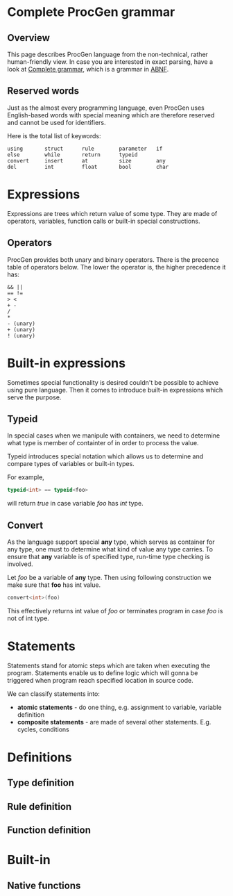 # Complete ProcGen grammar
## Overview
This page describes ProcGen language from the non-technical, rather human-friendly view.
In case you are interested in exact parsing, have a look at [Complete grammar](COMPLETEGRAMMAR.md), which is a grammar in [ABNF](https://en.wikipedia.org/wiki/Augmented_Backus%E2%80%93Naur_form).

## Reserved words
Just as the almost every programming language, even ProcGen uses English-based words with special meaning which are therefore reserved and cannot be used
for identifiers. 

Here is the total list of keywords:

```
using       struct      rule        parameter   if
else        while       return      typeid
convert     insert      at          size        any
del         int         float       bool        char
```

# Expressions

Expressions are trees which return value of some type. They are made of operators, variables, function calls or built-in special constructions.
## Operators
ProcGen provides both unary and binary operators. There is the precence table of operators below. The lower the operator is, the higher precedence it has:
```
&& ||
== != 
> <
+ - 
/ 
* 
- (unary)
+ (unary)
! (unary)

```

# Built-in expressions

Sometimes special functionality is desired couldn't be possible to achieve using pure language. Then it comes to introduce built-in expressions which serve the purpose.

## Typeid
In special cases when we manipule with containers, we need to determine what type is member of containter of in order to process the value.

Typeid introduces special notation which allows us to determine and compare types of variables or built-in types.

For example,
```cpp
typeid<int> == typeid<foo>
```
will return *true* in case variable *foo* has *int* type.
## Convert

As the language support special **any** type, which serves as container for any type, one must to determine what kind of value any type carries.
To ensure that **any** variable is of specified type, run-time type checking is involved.

Let *foo* be a variable of **any** type. Then using following construction we make sure that **foo** has int value.
```cpp
convert<int>(foo)
```
This effectively returns int value of *foo* or terminates program in case *foo* is not of int type.


# Statements
Statements stand for atomic steps which are taken when executing the program. Statements enable us to define logic which will gonna be triggered when program reach specified
location in source code.

We can classify statements into:
- **atomic statements** - do one thing, e.g. assignment to variable, variable definition
- **composite statements** - are made of several other statements. E.g. cycles, conditions 


# Definitions
## Type definition
## Rule definition
## Function definition


# Built-in
## Native functions


